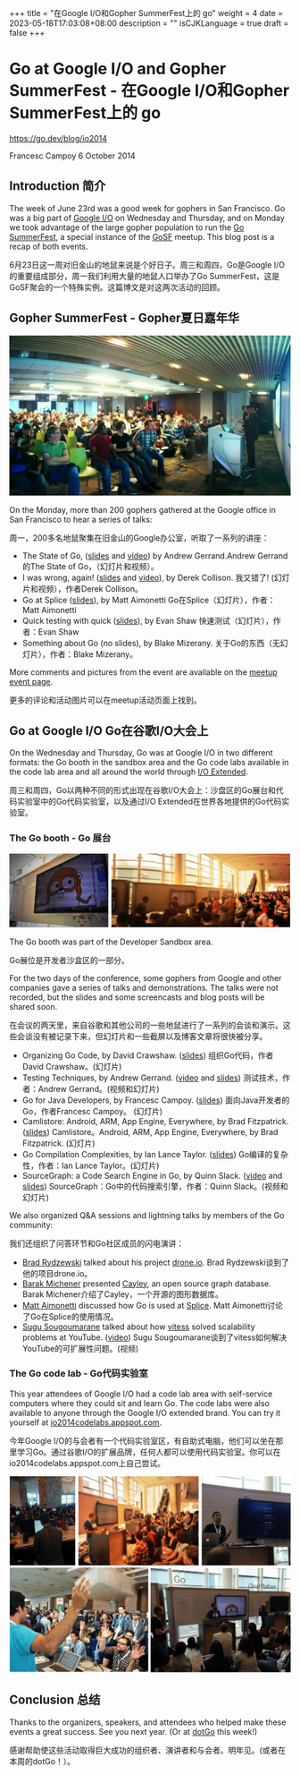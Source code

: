 +++
title = "在Google I/O和Gopher SummerFest上的 go"
weight = 4
date = 2023-05-18T17:03:08+08:00
description = ""
isCJKLanguage = true
draft = false
+++

# Go at Google I/O and Gopher SummerFest - 在Google I/O和Gopher SummerFest上的 go

https://go.dev/blog/io2014

Francesc Campoy
6 October 2014

## Introduction 简介

The week of June 23rd was a good week for gophers in San Francisco. Go was a big part of [Google I/O](https://www.google.com/events/io) on Wednesday and Thursday, and on Monday we took advantage of the large gopher population to run the [Go SummerFest](http://www.meetup.com/golangsf/events/170421402/), a special instance of the [GoSF](http://www.meetup.com/golangsf) meetup. This blog post is a recap of both events.

6月23日这一周对旧金山的地鼠来说是个好日子。周三和周四，Go是Google I/O的重要组成部分，周一我们利用大量的地鼠人口举办了Go SummerFest，这是GoSF聚会的一个特殊实例。这篇博文是对这两次活动的回顾。

## Gopher SummerFest - Gopher夏日嘉年华

![img](GoAtGoogleIOAndGopherSummerFest_img/summerfest.jpg)

On the Monday, more than 200 gophers gathered at the Google office in San Francisco to hear a series of talks:

周一，200多名地鼠聚集在旧金山的Google办公室，听取了一系列的讲座：

- The State of Go, ([slides](https://docs.google.com/a/golang.org/file/d/0B-nws9GU_6qVQm9tdncxWnJGUTQ/edit) and [video](http://www.hakkalabs.co/articles/state-go)) by Andrew Gerrand.Andrew Gerrand的The State of Go，（幻灯片和视频）。
- I was wrong, again! ([slides](https://docs.google.com/a/golang.org/file/d/0B-nws9GU_6qVTTUwS25qaFlzMGs/edit) and [video](http://www.hakkalabs.co/articles/why-we-use-go)), by Derek Collison. 我又错了! (幻灯片和视频），作者Derek Collison。
- Go at Splice ([slides](https://docs.google.com/a/golang.org/file/d/0B-nws9GU_6qVZklnNnJITlhSbXc/edit)), by Matt Aimonetti Go在Splice（幻灯片），作者：Matt Aimonetti
- Quick testing with quick ([slides](https://docs.google.com/a/golang.org/file/d/0B-nws9GU_6qVVElmOHpwamp4aTA/edit)), by Evan Shaw 快速测试（幻灯片），作者：Evan Shaw
- Something about Go (no slides), by Blake Mizerany. 关于Go的东西（无幻灯片），作者：Blake Mizerany。

More comments and pictures from the event are available on the [meetup event page](http://www.meetup.com/golangsf/events/170421402/).

更多的评论和活动图片可以在meetup活动页面上找到。

## Go at Google I/O Go在谷歌I/O大会上

On the Wednesday and Thursday, Go was at Google I/O in two different formats: the Go booth in the sandbox area and the Go code labs available in the code lab area and all around the world through [I/O Extended](https://www.google.com/events/io/io-extended).

周三和周四，Go以两种不同的形式出现在谷歌I/O大会上：沙盘区的Go展台和代码实验室中的Go代码实验室，以及通过I/O Extended在世界各地提供的Go代码实验室。

### The Go booth - Go 展台

![img](GoAtGoogleIOAndGopherSummerFest_img/booth.jpg)

The Go booth was part of the Developer Sandbox area.

Go展位是开发者沙盒区的一部分。

For the two days of the conference, some gophers from Google and other companies gave a series of talks and demonstrations. The talks were not recorded, but the slides and some screencasts and blog posts will be shared soon.

在会议的两天里，来自谷歌和其他公司的一些地鼠进行了一系列的会谈和演示。这些会谈没有被记录下来，但幻灯片和一些截屏以及博客文章将很快被分享。

- Organizing Go Code, by David Crawshaw. ([slides](https://go.dev/talks/2014/organizeio.slide#1)) 组织Go代码，作者David Crawshaw。(幻灯片)
- Testing Techniques, by Andrew Gerrand. ([video](https://www.youtube.com/watch?v=ndmB0bj7eyw) and [slides](https://go.dev/talks/2014/testing.slide#1)) 测试技术，作者：Andrew Gerrand。(视频和幻灯片)
- Go for Java Developers, by Francesc Campoy. ([slides](https://go.dev/talks/2014/go4java.slide#1)) 面向Java开发者的Go，作者Francesc Campoy。 (幻灯片)
- Camlistore: Android, ARM, App Engine, Everywhere, by Brad Fitzpatrick. ([slides](https://go.dev/talks/2014/camlistore.slide#1))  Camlistore。Android, ARM, App Engine, Everywhere, by Brad Fitzpatrick. (幻灯片)
- Go Compilation Complexities, by Ian Lance Taylor. ([slides](https://go.dev/talks/2014/compiling.slide#1)) Go编译的复杂性，作者：Ian Lance Taylor。(幻灯片)
- SourceGraph: a Code Search Engine in Go, by Quinn Slack. ([video](https://youtu.be/-DpKaoPz8l8) and [slides](https://go-talks.appspot.com/github.com/sourcegraph/talks/google-io-2014/gio2014.slide#1)) SourceGraph：Go中的代码搜索引擎，作者：Quinn Slack。(视频和幻灯片)

We also organized Q&A sessions and lightning talks by members of the Go community:

我们还组织了问答环节和Go社区成员的闪电演讲：

- [Brad Rydzewski](https://twitter.com/bradrydzewski) talked about his project [drone.io](https://drone.io/). Brad Rydzewski谈到了他的项目drone.io。
- [Barak Michener](https://twitter.com/barakmich) presented [Cayley](https://github.com/google/cayley), an open source graph database. Barak Michener介绍了Cayley，一个开源的图形数据库。
- [Matt Aimonetti](https://twitter.com/mattetti) discussed how Go is used at [Splice](https://splice.com/). Matt Aimonetti讨论了Go在Splice的使用情况。
- [Sugu Sougoumarane](https://twitter.com/ssougou) talked about how [vitess](https://github.com/youtube/vitess) solved scalability problems at YouTube. ([video](https://youtu.be/midJ6b1LkA0)) Sugu Sougoumarane谈到了vitess如何解决YouTube的可扩展性问题。(视频)

### The Go code lab - Go代码实验室

This year attendees of Google I/O had a code lab area with self-service computers where they could sit and learn Go. The code labs were also available to anyone through the Google I/O extended brand. You can try it yourself at [io2014codelabs.appspot.com](https://io2014codelabs.appspot.com/).

今年Google I/O的与会者有一个代码实验室区，有自助式电脑，他们可以坐在那里学习Go。通过谷歌I/O的扩展品牌，任何人都可以使用代码实验室。你可以在io2014codelabs.appspot.com上自己尝试。

![img](GoAtGoogleIOAndGopherSummerFest_img/collage.jpg)

## Conclusion 总结

Thanks to the organizers, speakers, and attendees who helped make these events a great success. See you next year. (Or at [dotGo](http://dotgo.eu/) this week!)

感谢帮助使这些活动取得巨大成功的组织者、演讲者和与会者。明年见。(或者在本周的dotGo！）。
